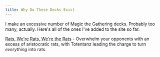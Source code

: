 ```yaml
---
title: Why Do These Decks Exist
---
```


I make an excessive number of Magic the Gathering decks. Probably too many, actually. Here's all of the ones I've added to the site so far.  

[Rats, We're Rats, We're the Rats](https://effortless-rabanadas-7ca1db.netlify.app/totentanzdecktech) - Overwhelm your opponents with an excess of aristocratic rats, with Totentanz leading the charge to turn _everything_ into rats.
